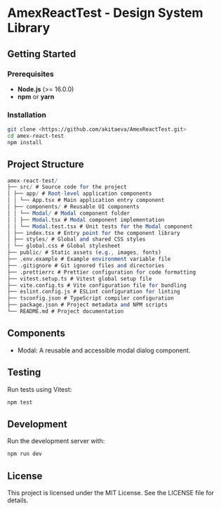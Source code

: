 # AmexReactTest - Design System Library

## Getting Started

### Prerequisites

- **Node.js** (>= 16.0.0)
- **npm** or **yarn**

### Installation

```bash
git clone <https://github.com/akitaeva/AmexReactTest.git>
cd amex-react-test
npm install
```

## Project Structure

```mathematica
amex-react-test/
├── src/ # Source code for the project
│ ├── app/ # Root-level application components
│ │ └── App.tsx # Main application entry component
│ ├── components/ # Reusable UI components
│ │ └── Modal/ # Modal component folder
│ │ ├── Modal.tsx # Modal component implementation
│ │ └── Modal.test.tsx # Unit tests for the Modal component
│ ├── index.tsx # Entry point for the component library
│ ├── styles/ # Global and shared CSS styles
│ └── global.css # Global stylesheet
├── public/ # Static assets (e.g., images, fonts)
├── .env.example # Example environment variable file
├── .gitignore # Git ignored files and directories
├── .prettierrc # Prettier configuration for code formatting
├── vitest.setup.ts # Vitest global setup file
├── vite.config.ts # Vite configuration file for bundling
├── eslint.config.js # ESLint configuration for linting
├── tsconfig.json # TypeScript compiler configuration
├── package.json # Project metadata and NPM scripts
└── README.md # Project documentation
```

## Components

- Modal: A reusable and accessible modal dialog component.

## Testing

Run tests using Vitest:

```bash
npm test
```

## Development

Run the development server with:

```bash
npm run dev
```

## License

This project is licensed under the MIT License. See the LICENSE file for details.
